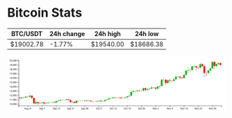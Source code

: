 # Bitcoin Stats

BTC/USDT|24h change|24h high|24h low|
|---|---|---|---|
|$19002.78|-1.77%|$19540.00|$18686.38|

<img src="./chart.svg">
